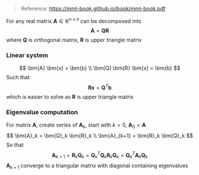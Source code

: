 
> Reference: https://mml-book.github.io/book/mml-book.pdf


For any real matrix $\bm{A} \in \mathbb{R}^{n \times n}$ can be decomposed into
$$
\bm{A} = \bm{Q} \bm{R}
$$
where $\bm{Q}$ is orthogonal matrix, $\bm{R}$ is upper triangle matrix

### Linear system
$$
\bm{A} \bm{x} = \bm{b} \\
\bm{Q} \bm{R} \bm{x} = \bm{b}
$$
Such that
$$
\bm{R} \bm{x} = \bm{Q} ^ T \bm{b}
$$
which is easier to solve as $\bm{R}$ is upper triangle matrix

### Eigenvalue computation
For matrix $\bm{A}$, create series of $\bm{A}_k$, start with $k=0$, $\bm{A}_0 = \bm{A}$
$$
\bm{A}_k = \bm{Q}_k \bm{R}_k \\
\bm{A}_{k+1} = \bm{R}_k \bm{Q}_k
$$
So that
$$
\bm{A}_{k+1} = \bm{R}_k \bm{Q}_k = \bm{Q}_k^T \bm{Q}_k \bm{R}_k \bm{Q}_k = \bm{Q}_k^T \bm{A}_k \bm{Q}_k
$$
$\bm{A}_{k+1}$ converge to a triangular matrix with diagonal containing eigenvalues